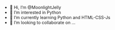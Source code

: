 - 👋 Hi, I’m @MoonlightJelly
- 👀 I’m interested in Python
- 🌱 I’m currently learning Python and HTML-CSS-Js
- 💞️ I’m looking to collaborate on ...

<!---
MoonlightJelly/MoonlightJelly is a ✨ special ✨ repository because its `README.md` (this file) appears on your GitHub profile.
You can click the Preview link to take a look at your changes.
--->
